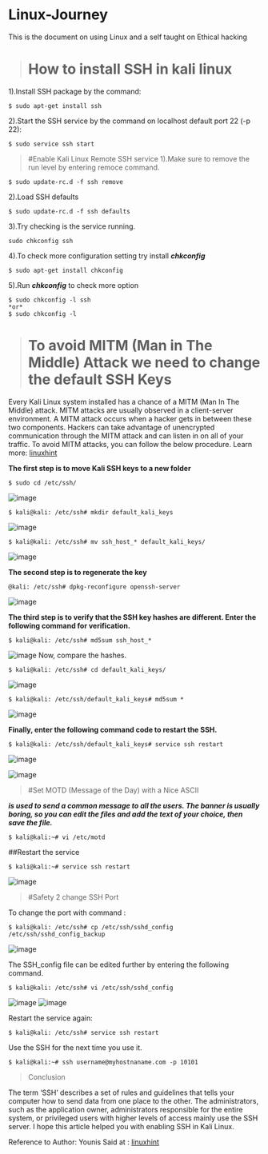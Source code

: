 # Linux-Journey
This is the document on using Linux and a self taught on Ethical hacking

># How to install SSH in kali linux

1).Install SSH package by the command:
```
$ sudo apt-get install ssh
```
2).Start the SSH service by the command on localhost default port 22 (-p 22):
```
$ sudo service ssh start
```

>#Enable Kali Linux Remote SSH service
1).Make sure to remove the run level by entering remoce command.
```
$ sudo update-rc.d -f ssh remove
```
2).Load SSH defaults
```
$ sudo update-rc.d -f ssh defaults
```
3).Try checking is the service running.
```
sudo chkconfig ssh
```
4).To check more configuration setting try install ***chkconfig***
```
$ sudo apt-get install chkconfig
```
5).Run ***chkconfig*** to check more option
```
$ sudo chkconfig -l ssh
*or*
$ sudo chkconfig -l
```

># To avoid MITM (Man in The Middle) Attack we need to change the default SSH Keys
Every Kali Linux system installed has a chance of a MITM (Man In The Middle) attack. MITM attacks are usually observed in a client-server environment. A MITM attack occurs when a hacker gets in between these two components. Hackers can take advantage of unencrypted communication through the MITM attack and can listen in on all of your traffic. To avoid MITM attacks, you can follow the below procedure.
Learn more: [linuxhint](https://linuxhint.com/enable_ssh_kali_linux/)

**The first step is to move Kali SSH keys to a new folder**
```
$ sudo cd /etc/ssh/
```
![image](https://user-images.githubusercontent.com/68323176/189156369-faec4ade-a787-43ce-b117-3303d3cdf5f7.png)

```
$ kali@kali: /etc/ssh# mkdir default_kali_keys
```
![image](https://user-images.githubusercontent.com/68323176/189156440-683c5fcd-0cc9-4c74-8597-119ca7393f19.png)

```
$ kali@kali: /etc/ssh# mv ssh_host_* default_kali_keys/
```
![image](https://user-images.githubusercontent.com/68323176/189156554-f7a919a2-1bad-41d9-8e44-de44218cbbd5.png)

**The second step is to regenerate the key**
```
@kali: /etc/ssh# dpkg-reconfigure openssh-server
```
![image](https://user-images.githubusercontent.com/68323176/189157092-bd0f8b3c-ef4e-4c3d-99c8-9c2c4d4a7dce.png)

**The third step is to verify that the SSH key hashes are different. Enter the following command for verification.**
```
$ kali@kali: /etc/ssh# md5sum ssh_host_*
```
![image](https://user-images.githubusercontent.com/68323176/189157265-9bc42dd5-921a-492c-ac97-1e8122d4e6dc.png)
Now, compare the hashes.
```
$ kali@kali: /etc/ssh# cd default_kali_keys/
```
![image](https://user-images.githubusercontent.com/68323176/189157406-5e46da6d-3282-4868-9119-dd32147e4fb5.png)
```
$ kali@kali: /etc/ssh/default_kali_keys# md5sum *
```
![image](https://user-images.githubusercontent.com/68323176/189157500-4217ab21-f1ed-4cfd-a7a5-f07115d1550f.png)

**Finally, enter the following command code to restart the SSH.**
```
$ kali@kali: /etc/ssh/default_kali_keys# service ssh restart
```
![image](https://user-images.githubusercontent.com/68323176/189158060-056f6d30-77d6-4c85-a3e5-73e7ff7219a0.png)

![image](https://user-images.githubusercontent.com/68323176/189158095-356495f6-4024-41e4-a0a2-2628e87cac88.png)


>#Set MOTD (Message of the Day) with a Nice ASCII

***is used to send a common message to all the users. The banner is usually boring, so you can edit the files and add the text of your choice, then save the file.***

```
$ kali@kali:~# vi /etc/motd
```
##Restart the service
```
$ kali@kali:~# service ssh restart
```
![image](https://user-images.githubusercontent.com/68323176/189158882-59c554c3-db7d-44a3-905e-920203781eb7.png)

>#Safety 2 change SSH Port

To change the port with command :
```
$ kali@kali: /etc/ssh# cp /etc/ssh/sshd_config /etc/ssh/sshd_config_backup
```
![image](https://user-images.githubusercontent.com/68323176/189159266-bbe9a128-f07b-4f36-b5ae-9f9a421a228e.png)

The SSH_config file can be edited further by entering the following command.
```
$ kali@kali: /etc/ssh# vi /etc/ssh/sshd_config
```
![image](https://user-images.githubusercontent.com/68323176/189159429-b127c6a5-7cfa-47a0-a105-3a2f9d0aca43.png)
![image](https://user-images.githubusercontent.com/68323176/189159453-979d3a6c-fba8-403f-a547-3ec8b190eeff.png)

Restart the service again:
```
$ kali@kali: /etc/ssh# service ssh restart
```
Use the SSH for the next time you use it.
```
$ kali@kali:~# ssh username@myhostnaname.com -p 10101
```
>Conclusion

The term ‘SSH’ describes a set of rules and guidelines that tells your computer how to send data from one place to the other. The administrators, such as the application owner, administrators responsible for the entire system, or privileged users with higher levels of access mainly use the SSH server. I hope this article helped you with enabling SSH in Kali Linux. 


Reference to 
Author: Younis Said at : [linuxhint](https://linuxhint.com/enable_ssh_kali_linux/)





